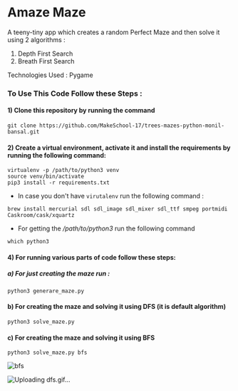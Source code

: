 # Amaze Maze

A teeny-tiny app which creates a random Perfect Maze and then solve it using 2 algorithms : 
  1) Depth First Search
  2) Breath First Search

Technologies Used : Pygame 


### To Use This Code Follow these Steps :

#### 1) Clone this repository by running the command 
```
git clone https://github.com/MakeSchool-17/trees-mazes-python-monil-bansal.git
```

#### 2) Create a virtual environment, activate it and install the requirements by running the following command:
```
virtualenv -p /path/to/python3 venv
source venv/bin/activate
pip3 install -r requirements.txt
```
- In case you don't have ```virutalenv``` run the following command :
```
brew install mercurial sdl sdl_image sdl_mixer sdl_ttf smpeg portmidi Caskroom/cask/xquartz 
```
- For getting the */path/to/python3* run the following command
```
which python3 
```

#### 4) For running various parts of code follow these steps:
##### a) For just creating the maze run :
```
python3 generare_maze.py
```
#### b) For creating the maze and solving it using DFS (it is default algorithm)
```
python3 solve_maze.py
```

#### c) For creating the maze and solving it using BFS
```
python3 solve_maze.py bfs
```

![bfs](https://user-images.githubusercontent.com/31930832/119252518-68bdf700-bbca-11eb-91ea-2d634d6a09e6.gif)

![Uploading dfs.gif…]()



